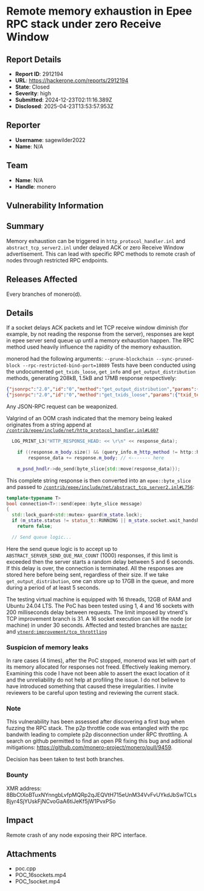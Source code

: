 # Remote memory exhaustion in Epee RPC stack under zero Receive Window

## Report Details
- **Report ID**: 2912194
- **URL**: https://hackerone.com/reports/2912194
- **State**: Closed
- **Severity**: high
- **Submitted**: 2024-12-23T02:11:16.389Z
- **Disclosed**: 2025-04-23T13:53:57.953Z

## Reporter
- **Username**: sagewilder2022
- **Name**: N/A

## Team
- **Name**: N/A
- **Handle**: monero

## Vulnerability Information
## Summary

Memory exhaustion can be triggered in `http_protocol_handler.inl` and `abstract_tcp_server2.inl` under delayed ACK or zero Receive Window advertisement. This can lead with specific RPC methods to remote crash of nodes through restricted RPC endpoints.

## Releases Affected

Every branches of monero(d).

## Details

If a socket delays ACK packets and let TCP receive window diminish (for example, by not reading the response from the server), responses are kept in epee server send queue up until a memory exhaustion happen. The RPC method used heavily influence the rapidity of the memory exhaustion.

monerod had the following arguments: `--prune-blockchain --sync-pruned-block --rpc-restricted-bind-port=18089`
Tests have been conducted using the undocumented `get_txids_loose`, `get_info` and `get_output_distribution` methods, generating 208kB, 1.5kB and 17MB response respectively:
```json
{"jsonrpc":"2.0","id":"0","method":"get_output_distribution","params":{"amounts":[0],"from_height":0,"to_height":3300000,"compress":false}}
{"jsonrpc":"2.0","id":"0","method":"get_txids_loose","params":{"txid_template":"0000000000000000000000000000000000000000000000000000000000000000","num_matching_bits":14}}
```
Any JSON-RPC request can be weaponized.

Valgrind of an OOM crash indicated that the memory being leaked originates from a string append at [`/contrib/epee/include/net/http_protocol_handler.inl#L607`](https://github.com/monero-project/monero/blob/893916ad091a92e765ce3241b94e706ad012b62a/contrib/epee/include/net/http_protocol_handler.inl#L607C4-L607C5)
```cpp
  LOG_PRINT_L3("HTTP_RESPONSE_HEAD: << \r\n" << response_data);

	if ((response.m_body.size() && (query_info.m_http_method != http::http_method_head)) || (query_info.m_http_method == http::http_method_options))
		response_data += response.m_body; // <------- here

	m_psnd_hndlr->do_send(byte_slice{std::move(response_data)});
```
This complete string response is then converted into an `epee::byte_slice` and passed to [`/contrib/epee/include/net/abstract_tcp_server2.inl#L756`](https://github.com/monero-project/monero/blob/893916ad091a92e765ce3241b94e706ad012b62a/contrib/epee/include/net/abstract_tcp_server2.inl#L756):
```cpp
template<typename T>
bool connection<T>::send(epee::byte_slice message)
{
  std::lock_guard<std::mutex> guard(m_state.lock);
  if (m_state.status != status_t::RUNNING || m_state.socket.wait_handshake)
    return false;

  // Send queue logic...
```

Here the send queue logic is to accept up to `ABSTRACT_SERVER_SEND_QUE_MAX_COUNT` (1000) responses, if this limit is exceeded then the server starts a random delay between 5 and 6 seconds. If this delay is over, the connection is terminated. All the responses are stored here before being sent, regardless of their size. If we take `get_output_distribution`, one can store up to 17GB in the queue, and more during a period of at least 5 seconds.

The testing virtual machine is equipped with 16 threads, 12GB of RAM and Ubuntu 24.04 LTS.
The PoC has been tested using 1, 4 and 16 sockets with 200 milliseconds delay between requests.
The limit imposed by vtnerd's TCP improvement branch is 31.
A 16 socket execution can kill the node (or machine) in under 30 seconds.
Affected and tested branches are [`master`](https://github.com/monero-project/monero/tree/master) and [`vtnerd:improvement/tcp_throttling`](https://github.com/vtnerd/monero/tree/improvement/tcp_throttling)

### Suspicion of memory leaks

In rare cases (4 times), after the PoC stopped, monerod was let with part of its memory allocated for responses not freed. Effectively leaking memory.
Examining this code I have not been able to assert the exact location of it and the unreliability do not help at profiling the issue.
I do not believe to have introduced something that caused these irregularities. I invite reviewers to be careful upon testing and reviewing the current stack.

### Note

This vulnerability has been assessed after discovering a first bug when fuzzing the RPC stack. The p2p throttle code was entangled with the rpc bandwith leading to complete p2p disconnection under RPC throttling. A search on github permitted to find an open PR fixing this bug and aditional mitigations:
https://github.com/monero-project/monero/pull/9459.

Decision has been taken to test both branches.

### Bounty

XMR address: 8BbCtXoBTuxNYnngbLvfpMQRp2qJEQVtH715eUnM34VvFvUYkdJbSwTCLsBjyr4SjYUskFjNCvoGaA6tiJeKf5jW1PvxPSo

## Impact

Remote crash of any node exposing their RPC interface.

## Attachments
- poc.cpp
- POC_16sockets.mp4
- POC_1socket.mp4
